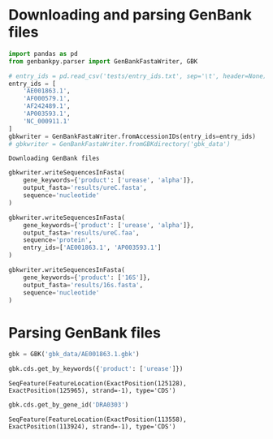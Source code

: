 # Downloading and parsing GenBank files


```python
import pandas as pd
from genbankpy.parser import GenBankFastaWriter, GBK

# entry_ids = pd.read_csv('tests/entry_ids.txt', sep='\t', header=None).iloc[:, 1].values.tolist()
entry_ids = [
    'AE001863.1',
    'AF000579.1',
    'AF242489.1', 
    'AP003593.1', 
    'NC_000911.1'
]
gbkwriter = GenBankFastaWriter.fromAccessionIDs(entry_ids=entry_ids)
# gbkwriter = GenBankFastaWriter.fromGBKdirectory('gbk_data')
```

    Downloading GenBank files



```python
gbkwriter.writeSequencesInFasta(
    gene_keywords={'product': ['urease', 'alpha']},
    output_fasta='results/ureC.fasta', 
    sequence='nucleotide'
)

gbkwriter.writeSequencesInFasta(
    gene_keywords={'product': ['urease', 'alpha']},
    output_fasta='results/ureC.faa', 
    sequence='protein',
    entry_ids=['AE001863.1', 'AP003593.1']
)
```


```python
gbkwriter.writeSequencesInFasta(
    gene_keywords={'product': ['16S']},
    output_fasta='results/16s.fasta', 
    sequence='nucleotide'
)
```

# Parsing GenBank files


```python
gbk = GBK('gbk_data/AE001863.1.gbk')
```


```python
gbk.cds.get_by_keywords({'product': ['urease']})
```




    SeqFeature(FeatureLocation(ExactPosition(125128), ExactPosition(125965), strand=-1), type='CDS')




```python
gbk.cds.get_by_gene_id('DRA0303')
```




    SeqFeature(FeatureLocation(ExactPosition(113558), ExactPosition(113924), strand=-1), type='CDS')


